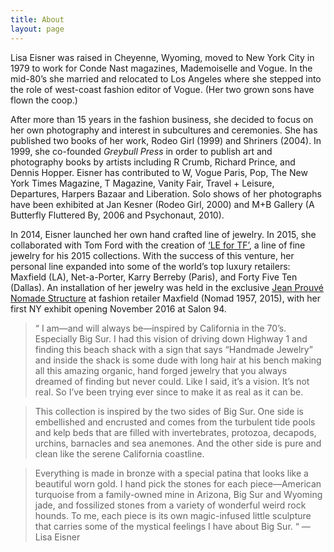 ```yaml
---
title: About
layout: page
---
```


Lisa Eisner was raised in Cheyenne, Wyoming, moved to New York City in 1979 to work for Conde Nast magazines, Mademoiselle and Vogue. In the mid-80’s she married and relocated to Los Angeles where she stepped into the role of west-coast fashion editor of Vogue. (Her two grown sons have flown the coop.)

After more than 15 years in the fashion business, she decided to focus on her own photography and interest in subcultures and ceremonies. She has published two books of her work, Rodeo Girl (1999) and Shriners (2004). In 1999, she co-founded _Greybull Press_ in order to publish art and photography books by artists including R Crumb, Richard Prince, and Dennis Hopper. Eisner has contributed to W, Vogue Paris, Pop, The New York Times Magazine, T Magazine, Vanity Fair, Travel + Leisure, Departures, Harpers Bazaar and Liberation. Solo shows of her photographs have been exhibited at Jan Kesner (Rodeo Girl, 2000) and M+B Gallery (A Butterfly Fluttered By, 2006 and Psychonaut, 2010).

In 2014, Eisner launched her own hand crafted line of jewelry. In 2015, she collaborated with Tom Ford with the creation of [‘LE for TF’](http://www.hollywoodreporter.com/news/tom-ford-fetes-lisa-eisners-744923), a line of fine jewelry for his 2015 collections. With the success of this venture, her personal line expanded into some of the world’s top luxury retailers: Maxfield (LA), Net-a-Porter, Karry Berreby (Paris), and Forty Five Ten (Dallas). An installation of her jewelry was held in the exclusive [Jean Prouvé Nomade Structure](http://www.hollywoodreporter.com/news/tom-ford-fetes-lisa-eisners-744923) at fashion retailer Maxfield (Nomad 1957, 2015), with her first NY exhibit opening November 2016 at Salon 94. 

> “ I am—and will always be—inspired by California in the 70’s. Especially Big Sur. I had this vision of driving down Highway 1 and finding this beach shack with a sign that says “Handmade Jewelry” and inside the shack is some dude with long hair at his bench making all this amazing organic, hand forged jewelry that you always dreamed of finding but never could. Like I said, it’s a vision. It’s not real. So I’ve been trying ever since to make it as real as it can be.

> This collection is inspired by the two sides of Big Sur. One side is embellished and encrusted and comes from the turbulent tide pools and kelp beds that are filled with invertebrates, protozoa, decapods, urchins, barnacles and sea anemones. And the other side is pure and clean like the serene California coastline.

> Everything is made in bronze with a special patina that looks like a beautiful worn gold. I hand pick the stones for each piece—American turquoise from a family-owned mine in Arizona, Big Sur and Wyoming jade, and fossilized stones from a variety of wonderful weird rock hounds. To me, each piece is its own magic-infused little sculpture that carries some of the mystical feelings I have about Big Sur. “ —Lisa Eisner
